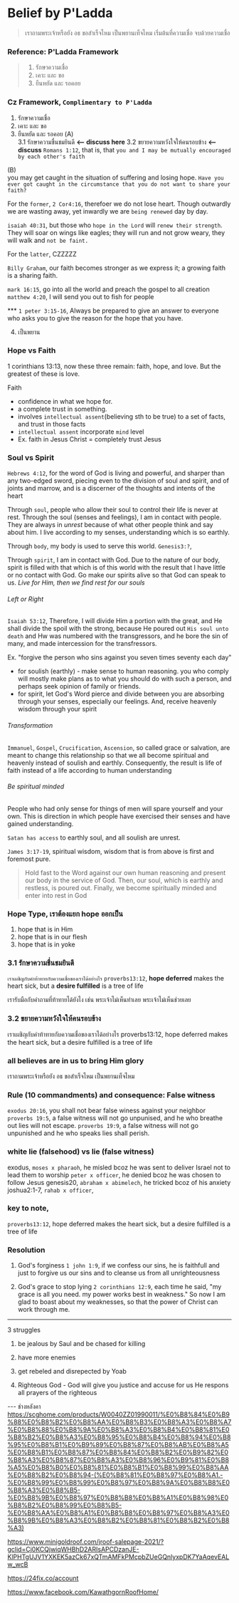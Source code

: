 # Belief by P'Ladda
> เราถามพระเจ้าหรือยัง อธ ขอสำเร็จไหม เป็นพยานเท็จไหม
> เริ่มต้นที่ความเชื่อ จบด้วยความเชื่อ 

### Reference: P'Ladda Framework
> 1. รักษาความเชื่อ
> 2. เคาะ และ ขอ 
> 3. ยืนหยัด และ รอคอย

### Cz Framework, `Complimentary to P'Ladda`
1. รักษาความเชื่อ
2. เคาะ และ ขอ
3. ยืนหยัด และ รอคอย
(A)  
3.1 รักษาความชื่นชมยินดี **<-- discuss here**
3.2 ขยายความหวังใจให้คนรอบข้าง **<-- discuss**
`Romans 1:12`, that is, that `you and I may be mutually encouraged by each other's faith`

(B)  
you may get caught in the situation of suffering and losing hope. `Have you ever got caught in the circumstance that you do not want to share your faith?`

For the `former`, `2 Cor4:16`, therefoer we do not lose heart. Though outwardly we are wasting away, yet inwardly we are `being renewed` day by day.

`isaiah 40:31`, but those who `hope in the Lord` will `renew their strength`. They will soar on wings like eagles; they will run and not grow weary, they will walk and `not be faint.`

For the `latter`, CZZZZZ

`Billy Graham`, our faith becomes stronger as we express it; a growing faith is a sharing faith.

`mark 16:15`, go into all the world and preach the gospel to all creation
`matthew 4:20`, I will send you out to fish for people

*** `1 peter 3:15-16`, Always be prepared to give an answer to everyone who asks you to give the reason for the hope that you have. 



4. เป็นพยาน

### Hope vs Faith
1 corinthians 13:13, now these three remain: faith, hope, and love. But the greatest of these is love.

Faith
- confidence in what we hope for. 
- a complete trust in something. 
- involves `intellectual assent`(believing sth to be true) to a set of facts, and trust in those facts
- `intellectual assent` incorporate `mind` level
- Ex. faith in Jesus Christ = completely trust Jesus 

### Soul vs Spirit
`Hebrews 4:12`, for the word of God is living and powerful, and sharper than any two-edged sword, piecing even to the division of soul and spirit, and of joints and marrow, and is a discerner of the thoughts and intents of the heart 

Through `soul`, people who allow their soul to control their life is never at rest. Through the soul (senses and feelings), I am in contact with people. They are always in *unrest* because of what other people think and say about him. I live according to my senses, understanding which is so earthly.

Through `body`, my body is used to serve this world. `Genesis3:?`,

Through `spirit`, I am in contact with God. Due to the nature of our body, spirit is filled with that which is of this world with the result that I have little or no contact with God. Go make our spirits alive so that God can speak to us. *Live for Him, then we find rest for our souls*

###### Left or Right
`Isaiah 53:12`, Therefore, I will divide Him a portion with the great, and He shall divide the spoil with the strong, because He poured out `His soul unto death` and Hw was numbered with the transgressors, and he bore the sin of many, and made intercession for the transfressors.

Ex. "forgive the person who sins against you seven times seventy each day" 
- for soulish (earthly) - make sense to human reasoning. you who comply will mostly make plans as to what you should do with such a person, and perhaps seek opinion of family or friends. 
- for spirit, let God's Word pierce and divide between you are absorbing through your senses, especially our feelings. And, receive heavenly wisdom through your spirit

###### Transformation
`Immanuel`, `Gospel`, `Crucification`, `Ascension`, so called grace or salvation, are meant to change this relationship so that we all become spiritual and heavenly instead of soulish and earthly. Consequently, the result is life of faith instead of a life according to human understanding

###### Be spiritual minded
People who had only sense for things of men will spare yourself and your own. This is direction in which people have exercised their senses and have gained understanding.

`Satan has access` to earthly soul, and all soulish are unrest.

`James 3:17-19`, spiritual wisdom, wisdom that is from above is first and foremost pure.

> Hold fast to the Word against our own human reasoning and present our body in the service of God. Then, our soul, which is earthly and restless, is poured out. Finally, we become spiritually minded and enter into  rest in God



### Hope Type, เราต้องแยก hope ออกเป็น
1. hope that is in Him
2. hope that is in our flesh
3. hope that is in yoke


### 3.1 รักษาความชื่นชมยินดี
`เราเผชิญกับคำท้าทายกับความเชื่อของเราได้อย่างไร`
`proverbs13:12`, **hope deferred** makes the heart sick, but a **desire fulfilled** is a tree of life

เรารับมือกับคำถามที่ท้าทายได้ยังไง เช่น พระเจ้าไม่เห็นทำเลย พระเจ้าไม่เห็นช่วยเลย


### 3.2 ขยายความหวังใจให้คนรอบข้าง

เราเผชิญกับคำท้าทายกับความเชื่อของเราได้อย่างไร
proverbs13:12, hope deferred makes the heart sick, but a desire fulfilled is a tree of life


### all believes are in us to bring Him glory
เราถามพระเจ้าหรือยัง อธ ขอสำเร็จไหม เป็นพยานเท็จไหม

### Rule (10 commandments) and consequence: False witness 
`exodus 20:16`, you shall not bear false winess against your neighbor
`proverbs 19:5`, a false witness will not go unpunised, and he who breathe out lies will not escape. `proverbs 19:9`, a false witness will not go unpunished and he who speaks lies shall perish.

### white lie (falsehood) vs lie (false witness)
exodus, `moses x pharaoh`, he misled bcoz he was sent to deliver Israel not to lead them to worship
`peter x officer`, he denied bcoz he was chosen to follow Jesus
genesis20, `abraham x abimelech`, he tricked bcoz of his anxiety
joshua2:1-7, `rahab x officer`, 

### key to note, 
`proverbs13:12`, hope deferred makes the heart sick, but a desire fulfilled is a tree of life

### Resolution
1. God's forginess
`1 john 1:9`, if we confess our sins, he is faithfull and just to forgive us our sins and to cleanse us from all unrighteousness

2. God's grace to stop lying
`2 corinthians 12:9`, each time he said, "my grace is all you need. my power works best in weakness." So now I am glad to boast about my weaknesses, so that the power of Christ can work through me.

---

3 struggles
1. be jealous by Saul and be chased for killing
2. have more enemies
3. get rebeled and disrepected by Yoab

1. Righteous God - God will give you justice and accuse for us
He respons all prayers of the righteous  



--- ช่างหลังคา
https://scghome.com/products/W0040ZZ01990011/%E0%B8%84%E0%B9%88%E0%B8%B2%E0%B8%AA%E0%B8%B3%E0%B8%A3%E0%B8%A7%E0%B8%88%E0%B8%9A%E0%B8%A3%E0%B8%B4%E0%B8%81%E0%B8%B2%E0%B8%A3%E0%B8%95%E0%B8%B4%E0%B8%94%E0%B8%95%E0%B8%B1%E0%B9%89%E0%B8%87%E0%B8%AB%E0%B8%A5%E0%B8%B1%E0%B8%87%E0%B8%84%E0%B8%B2%E0%B9%82%E0%B8%A3%E0%B8%87%E0%B8%A3%E0%B8%96%E0%B9%81%E0%B8%A5%E0%B8%B0%E0%B8%81%E0%B8%B1%E0%B8%99%E0%B8%AA%E0%B8%B2%E0%B8%94-(%E0%B8%81%E0%B8%97%E0%B8%A1.-%E0%B8%99%E0%B8%99%E0%B8%97%E0%B8%9A%E0%B8%B8%E0%B8%A3%E0%B8%B5-%E0%B8%9B%E0%B8%97%E0%B8%B8%E0%B8%A1%E0%B8%98%E0%B8%B2%E0%B8%99%E0%B8%B5-%E0%B8%AA%E0%B8%A1%E0%B8%B8%E0%B8%97%E0%B8%A3%E0%B8%9B%E0%B8%A3%E0%B8%B2%E0%B8%81%E0%B8%B2%E0%B8%A3)

https://www.minigoldroof.com/jroof-salepage-2021/?gclid=Cj0KCQjwiqWHBhD2ARIsAPCDzanJE-KlPHTgUJV1YXKEK5azCk67xQTmAMFkPMcpbZUeGQnlyxpDK7YaAqevEALw_wcB

https://24fix.co/account


https://www.facebook.com/KawathgornRoofHome/